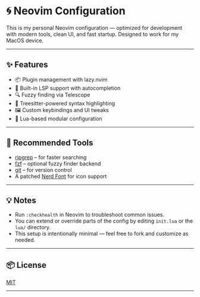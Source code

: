 # 🌀 Neovim Configuration

This is my personal Neovim configuration — optimized for development with modern tools, clean UI, and fast startup. Designed to work for my MacOS device.

---

## ✨ Features

- 📦 Plugin management with lazy.nvim
- 🧠 Built-in LSP support with autocompletion
- 🔍 Fuzzy finding via Telescope
- 🌈 Treesitter-powered syntax highlighting
- 🖼️ Custom keybindings and UI tweaks
- 🧪 Lua-based modular configuration

---

## 🧠 Recommended Tools

- [ripgrep](https://github.com/BurntSushi/ripgrep) – for faster searching
- [fzf](https://github.com/junegunn/fzf) – optional fuzzy finder backend
- [git](https://git-scm.com) – for version control
- A patched [Nerd Font](https://www.nerdfonts.com) for icon support

---

## 💡 Notes

- Run `:checkhealth` in Neovim to troubleshoot common issues.
- You can extend or override parts of the config by editing `init.lua` or the `lua/` directory.
- This setup is intentionally minimal — feel free to fork and customize as needed.

---

## 📦 License

[MIT](./LICENSE)

---
